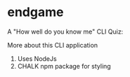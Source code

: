 # endgame

A "How well do you know me" CLI Quiz:

More about this CLI application
1. Uses NodeJs
1. CHALK npm package for styling
